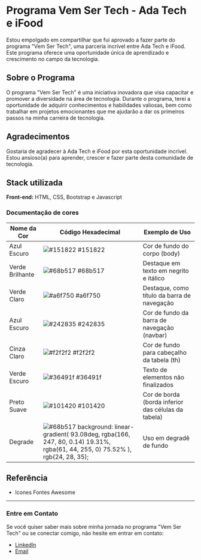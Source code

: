 # Programa Vem Ser Tech - Ada Tech e iFood

Estou empolgado em compartilhar que fui aprovado a fazer parte do programa "Vem Ser Tech", uma parceria incrível entre Ada Tech e iFood. Este programa oferece uma oportunidade única de aprendizado e crescimento no campo da tecnologia.

## Sobre o Programa

O programa "Vem Ser Tech" é uma iniciativa inovadora que visa capacitar e promover a diversidade na área de tecnologia. Durante o programa, terei a oportunidade de adquirir conhecimentos e habilidades valiosas, bem como trabalhar em projetos emocionantes que me ajudarão a dar os primeiros passos na minha carreira de tecnologia.


## Agradecimentos

Gostaria de agradecer à Ada Tech e iFood por esta oportunidade incrível. Estou ansioso(a) para aprender, crescer e fazer parte desta comunidade de tecnologia.



## Stack utilizada

**Front-end:** HTML, CSS, Bootstrap e Javascript


### Documentação de cores

| Nome da Cor       | Código Hexadecimal       | Exemplo de Uso                                  |
| ----------------- | ------------------------ | ---------------------------------------------- |
| Azul Escuro       | ![#151822](https://via.placeholder.com/10/151822?text=+) #151822 | Cor de fundo do corpo (body)                  |
| Verde Brilhante   | ![#68b517](https://via.placeholder.com/10/68b517?text=+) #68b517 | Destaque em texto em negrito e itálico        |
| Verde Claro       | ![#a6f750](https://via.placeholder.com/10/a6f750?text=+) #a6f750 | Destaque, como título da barra de navegação   |
| Azul Escuro       | ![#242835](https://via.placeholder.com/10/242835?text=+) #242835 | Cor de fundo da barra de navegação (navbar)   |
| Cinza Claro       | ![#f2f2f2](https://via.placeholder.com/10/f2f2f2?text=+) #f2f2f2 | Cor de fundo para cabeçalho da tabela (th)    |
| Verde Escuro      | ![#36491f](https://via.placeholder.com/10/36491f?text=+) #36491f | Texto de elementos não finalizados            |
| Preto Suave       | ![#101420](https://via.placeholder.com/10/101420?text=+) #101420 | Cor de borda (borda inferior das células da tabela) |
| Degrade           | ![#68b517](https://via.placeholder.com/10/68b517?text=+) background: linear-gradient( 93.08deg, rgba(166, 247, 80, 0.14) 19.31%, rgba(61, 44, 255, 0) 75.52% ), rgb(24, 28, 35); | Uso em degradê de fundo |

## Referência

- Icones Fontes Awesome

---
### Entre em Contato

Se você quiser saber mais sobre minha jornada no programa "Vem Ser Tech" ou se conectar comigo, não hesite em entrar em contato:

- [LinkedIn](https://www.linkedin.com/in/seu-linkedin)
- [Email](mailto:seu-email@example.com)
